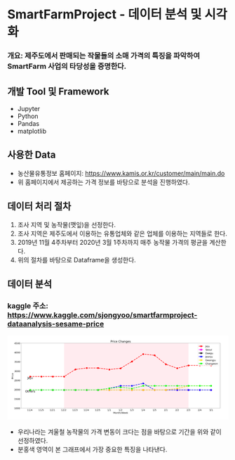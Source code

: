 # SmartFarmProject - 데이터 분석 및 시각화
### 개요: 제주도에서 판매되는 작물들의 소매 가격의 특징을 파악하여 SmartFarm 사업의 타당성을 증명한다.
## 개발 Tool 및 Framework
* Jupyter
* Python
* Pandas
* matplotlib
## 사용한 Data
* 농산물유통정보 홈페이지: https://www.kamis.or.kr/customer/main/main.do
* 위 홈페이지에서 제공하는 가격 정보를 바탕으로 분석을 진행하였다.
## 데이터 처리 절차
1. 조사 지역 및 농작물(깻잎)을 선정한다.
2. 조사 지역은 제주도에서 이용하는 유통업체와 같은 업체를 이용하는 지역들로 한다.
3. 2019년 11월 4주차부터 2020년 3월 1주차까지 매주 농작물 가격의 평균을 계산한다.
4. 위의 절차를 바탕으로 Dataframe을 생성한다.
## 데이터 분석
### kaggle 주소: https://www.kaggle.com/sjongyoo/smartfarmproject-dataanalysis-sesame-price
<img src="Data-PriceChanges/maingraph.PNG" width="800">

* 우리나라는 겨울철 농작물의 가격 변동이 크다는 점을 바탕으로 기간을 위와 같이 선정하였다.
* 분홍색 영역이 본 그래프에서 가장 중요한 특징을 나타낸다.
 

